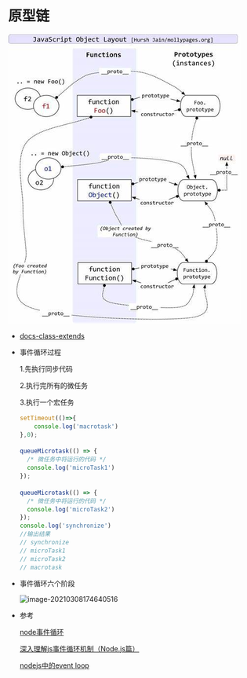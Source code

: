 
# 原型链
![prototype.png](img%2Fprototype.png)
- [docs-class-extends](https://www.bookstack.cn/read/es6-3rd/spilt.4.docs-class-extends.md#c7nnij)
  


- 事件循环过程

  1.先执行同步代码

  2.执行完所有的微任务

  3.执行一个宏任务

  ```javascript
  setTimeout(()=>{
      console.log('macrotask')
  },0);
  
  queueMicrotask(() => {
    /* 微任务中将运行的代码 */
    console.log('microTask1')
  });
  
  queueMicrotask(() => {
    /* 微任务中将运行的代码 */
    console.log('microTask2')
  });
  console.log('synchronize')
  //输出结果
  // synchronize
  // microTask1
  // microTask2
  // macrotask
  ```

- 事件循环六个阶段

  ![image-20210308174640516](https://tva1.sinaimg.cn/large/008eGmZEly1gocn3up72mj30lb0cyjrt.jpg)

- 参考

  [node事件循环](https://nodejs.org/zh-cn/docs/guides/event-loop-timers-and-nexttick/#what-is-the-event-loop)

  [深入理解js事件循环机制（Node.js篇）](http://lynnelv.github.io/js-event-loop-nodejs)

  [nodejs中的event loop](https://www.jianshu.com/p/deedcbf68880)
